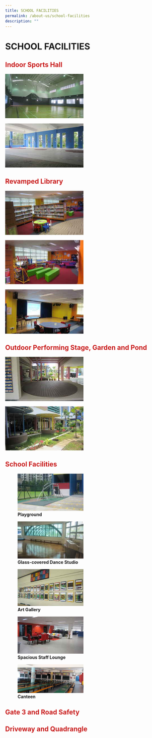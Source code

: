 ```yaml
---
title: SCHOOL FACILITIES
permalink: /about-us/school-facilities
description: ""
---
```

# SCHOOL FACILITIES
## <span style = "color: #c81b1b"> <b>Indoor Sports Hall</b> </span>

<img src="/images/About%20Us/School%20Facilities/tn_indoor_sports_hall_JPG_2.jpg"
     style="width:50%;">

<img src="/images/About%20Us/School%20Facilities/tn_covered%20basketball%20court_JPG_2.jpg"
     style="width:50%;">
		 
## <span style = "color: #c81b1b"> <b>Revamped Library</b> </span>

<img src="/images/About%20Us/School%20Facilities/tn_library_JPG_2.jpg"
     style="width:50%;">
		 
<img src="/images/About%20Us/School%20Facilities/tn_storeytelling%20corner_JPG_2.jpg"
     style="width:50%;">

<img src="/images/About%20Us/School%20Facilities/tn_stage_at_library_JPG_2.jpg"
     style="width:50%;">


## <span style = "color: #c81b1b"> <b>Outdoor Performing Stage, Garden and Pond</b> </span>

<img src="/images/About%20Us/School%20Facilities/tn_performing%20stage_JPG_2.jpg"
     style="width:50%;">
		 
<img src="/images/About%20Us/School%20Facilities/tn_pond_JPG_2.jpg"
     style="width:50%;">


## <span style = "color: #c81b1b"> <b>School Facilities</b></span>

<figure>
	 <img src="/images/About%20Us/School%20Facilities/tn_playground_JPG_2.jpg"
     style="width:50%;">
<figcaption>
	<strong> Playground</strong>
	</figcaption>
</figure>

<figure>
	 <img src="/images/About%20Us/School%20Facilities/tn_dance_studio%202_JPG_2.jpg"
     style="width:50%;">
<figcaption>
	<strong> Glass-covered Dance Studio</strong>
	</figcaption>
</figure>

<figure>
	 <img src="/images/About%20Us/School%20Facilities/tn_art%20gallery_JPG_2.jpg"
     style="width:50%;">
<figcaption>
	<strong> Art Gallery</strong>
	</figcaption>
</figure>

<figure>
	 <img src="/images/About%20Us/School%20Facilities/tn_staffroom_JPG_2.jpg"
     style="width:50%;">
<figcaption>
	<strong> Spacious Staff Lounge</strong>
	</figcaption>
</figure>

<figure>
	 <img src="/images/About%20Us/School%20Facilities/Picture2.png"
     style="width:50%;">
<figcaption>
	<strong> Canteen</strong>
	</figcaption>
</figure>
	
## <span style = "color: #c81b1b"> <b>Gate 3 and Road Safety</b> </span>

## <span style = "color: #c81b1b"> <b>Driveway and Quadrangle</b> </span>